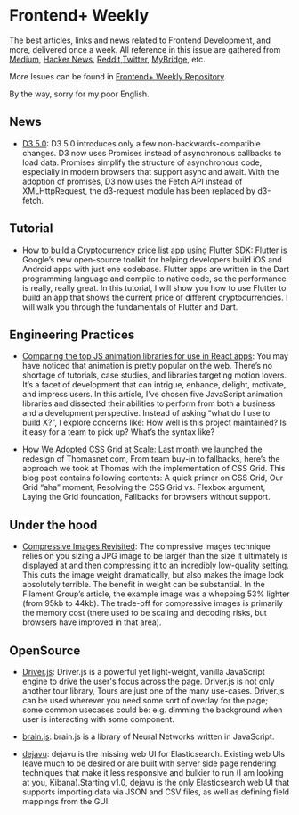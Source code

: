 # Frontend+ Weekly

The best articles, links and news related to Frontend Development, and more, delivered once a week. All reference in this issue are gathered from [Medium](https://medium.com/@384924552), [Hacker News](https://news.ycombinator.com/news), [Reddit](reddit.com),[Twitter](twitter.com), [MyBridge](mybridge.co), etc.

More Issues can be found in [Frontend+ Weekly Repository](https://parg.co/U9x).

By the way, sorry for my poor English.

## News

* [D3 5.0](https://parg.co/U7f): D3 5.0 introduces only a few non-backwards-compatible changes. D3 now uses Promises instead of asynchronous callbacks to load data. Promises simplify the structure of asynchronous code, especially in modern browsers that support async and await. With the adoption of promises, D3 now uses the Fetch API instead of XMLHttpRequest, the d3-request module has been replaced by d3-fetch.

## Tutorial

* [How to build a Cryptocurrency price list app using Flutter SDK](https://parg.co/U2K): Flutter is Google’s new open-source toolkit for helping developers build iOS and Android apps with just one codebase. Flutter apps are written in the Dart programming language and compile to native code, so the performance is really, really great. In this tutorial, I will show you how to use Flutter to build an app that shows the current price of different cryptocurrencies. I will walk you through the fundamentals of Flutter and Dart.

## Engineering Practices

* [Comparing the top JS animation libraries for use in React apps](https://parg.co/Ux9): You may have noticed that animation is pretty popular on the web. There’s no shortage of tutorials, case studies, and libraries targeting motion lovers. It’s a facet of development that can intrigue, enhance, delight, motivate, and impress users. In this article, I’ve chosen five JavaScript animation libraries and dissected their abilities to perform from both a business and a development perspective. Instead of asking “what do I use to build X?”, I explore concerns like: How well is this project maintained? Is it easy for a team to pick up? What’s the syntax like?

* [How We Adopted CSS Grid at Scale](https://julian.is/article/css-grid-at-scale/): Last month we launched the redesign of Thomasnet.com, From team buy-in to fallbacks, here’s the approach we took at Thomas with the implementation of CSS Grid. This blog post contains following contents: A quick primer on CSS Grid, Our Grid “aha” moment, Resolving the CSS Grid vs. Flexbox argument, Laying the Grid foundation, Fallbacks for browsers without support.

## Under the hood

* [Compressive Images Revisited](https://timkadlec.com/remembers/2018-03-22-compressive-images-revisited/): The compressive images technique relies on you sizing a JPG image to be larger than the size it ultimately is displayed at and then compressing it to an incredibly low-quality setting. This cuts the image weight dramatically, but also makes the image look absolutely terrible. The benefit in weight can be substantial. In the Filament Group’s article, the example image was a whopping 53% lighter (from 95kb to 44kb). The trade-off for compressive images is primarily the memory cost (there used to be scaling and decoding risks, but browsers have improved in that area).

## OpenSource

* [Driver.js](https://github.com/kamranahmedse/driver.js): Driver.js is a powerful yet light-weight, vanilla JavaScript engine to drive the user's focus across the page. Driver.js is not only another tour library, Tours are just one of the many use-cases. Driver.js can be used wherever you need some sort of overlay for the page; some common usecases could be: e.g. dimming the background when user is interacting with some component.

* [brain.js](https://github.com/BrainJS/brain.js): brain.js is a library of Neural Networks written in JavaScript.

* [dejavu](https://github.com/appbaseio/dejavu): dejavu is the missing web UI for Elasticsearch. Existing web UIs leave much to be desired or are built with server side page rendering techniques that make it less responsive and bulkier to run (I am looking at you, Kibana).Starting v1.0, dejavu is the only Elasticsearch web UI that supports importing data via JSON and CSV files, as well as defining field mappings from the GUI.
